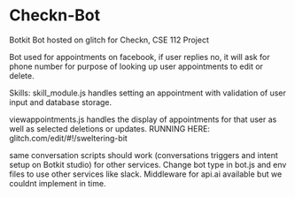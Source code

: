 # Checkn-Bot
Botkit Bot hosted on glitch for Checkn, CSE 112 Project

Bot used for appointments on facebook, if user replies no, it will ask for phone number for purpose of looking up user appointments to edit or delete.

Skills:
skill_module.js handles setting an appointment with validation of user input and database storage. 

viewappointments.js handles the display of appointments for that user as well as selected deletions or updates. 
RUNNING HERE: glitch.com/edit/#!/sweltering-bit

same conversation scripts should work (conversations triggers and intent setup on Botkit studio) for other services. Change bot type in bot.js and env files to use other services like slack. Middleware for api.ai available but we couldnt implement in time. 
